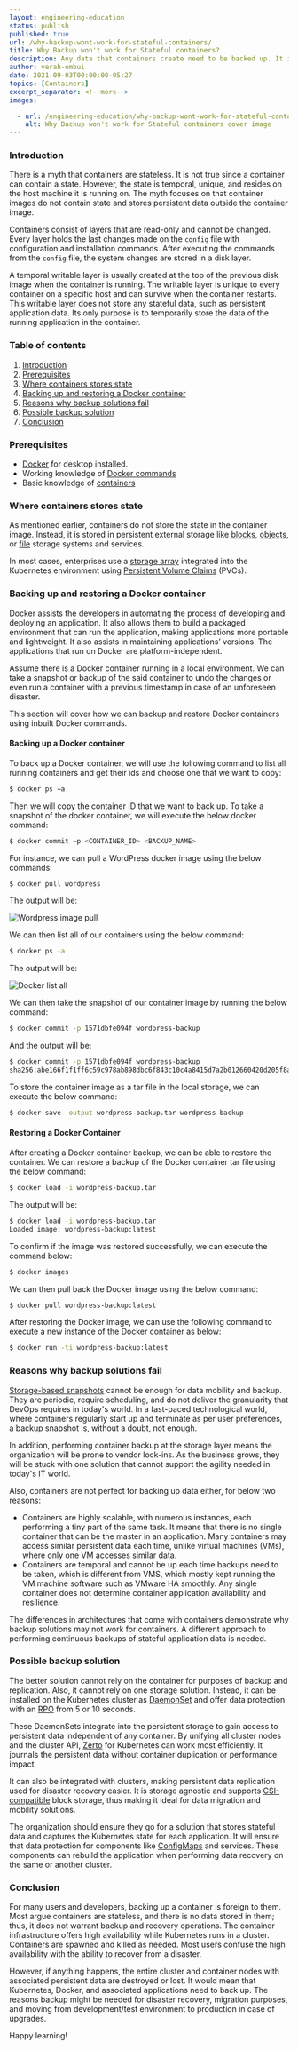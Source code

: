 ```yaml
---
layout: engineering-education
status: publish
published: true 
url: /why-backup-wont-work-for-stateful-containers/
title: Why Backup won't work for Stateful containers?
description: Any data that containers create need to be backed up. It is easier to backup data stored in stateful apps compared to stateless apps. This article will debunk these myths and misconceptions and explore why backup solutions may not work for stateful containers.
author: verah-ombui
date: 2021-09-03T00:00:00-05:27
topics: [Containers]
excerpt_separator: <!--more-->
images:

  - url: /engineering-education/why-backup-wont-work-for-stateful-containers/hero.png
    alt: Why Backup won't work for Stateful containers cover image 
---
```

### Introduction
There is a myth that containers are stateless. It is not true since a container can contain a state. However, the state is temporal, unique, and resides on the host machine it is running on. The myth focuses on that container images do not contain state and stores persistent data outside the container image.

Containers consist of layers that are read-only and cannot be changed. Every layer holds the last changes made on the `config` file with configuration and installation commands. After executing the commands from the `config` file, the system changes are stored in a disk layer.

A temporal writable layer is usually created at the top of the previous disk image when the container is running. The writable layer is unique to every container on a specific host and can survive when the container restarts. This writable layer does not store any stateful data, such as persistent application data. Its only purpose is to temporarily store the data of the running application in the container.

### Table of contents
1. [Introduction](#introduction)
2. [Prerequisites](#prerequisites)
3. [Where containers stores state](#where-containers-stores-state)
4. [Backing up and restoring a Docker container](#backing-up-and-restoring-a-docker-container)
5. [Reasons why backup solutions fail](#reasons-why-backup-solutions-fail)
6. [Possible backup solution](#possible-backup-solution)
7. [Conclusion](#conclusion)

### Prerequisites
- [Docker](https://www.docker.com/products/docker-desktop) for desktop installed.
- Working knowledge of [Docker commands](https://docs.docker.com/engine/reference/commandline/docker/)
- Basic knowledge of [containers](https://www.cio.com/article/2924995/what-are-containers-and-why-do-you-need-them.html)

### Where containers stores state
As mentioned earlier, containers do not store the state in the container image. Instead, it is stored in persistent external storage like [blocks](https://www.ibm.com/cloud/learn/block-storage), [objects](https://www.netapp.com/data-storage/storagegrid/what-is-object-storage/), or [file](https://www.ibm.com/cloud/learn/file-storage) storage systems and services.

In most cases, enterprises use a [storage array](https://www.dnsstuff.com/storage-array) integrated into the Kubernetes environment using [Persistent Volume Claims](https://kubernetes.io/docs/concepts/storage/persistent-volumes/) (PVCs).

### Backing up and restoring a Docker container
Docker assists the developers in automating the process of developing and deploying an application. It also allows them to build a packaged environment that can run the application, making applications more portable and lightweight. It also assists in maintaining applications’ versions. The applications that run on Docker are platform-independent.

Assume there is a Docker container running in a local environment. We can take a snapshot or backup of the said container to undo the changes or even run a container with a previous timestamp in case of an unforeseen disaster.

This section will cover how we can backup and restore Docker containers using inbuilt Docker commands.

#### Backing up a Docker container
To back up a Docker container, we will use the following command to list all running containers and get their ids and choose one that we want to copy:

```bash
$ docker ps −a
```

Then we will copy the container ID that we want to back up. To take a snapshot of the docker container, we will execute the below docker command:

```bash
$ docker commit −p <CONTAINER_ID> <BACKUP_NAME>
```

For instance, we can pull a WordPress docker image using the below commands:

```bash
$ docker pull wordpress
```

The output will be:

![Wordpress image pull](/engineering-education/why-backup-wont-work-for-stateful-containers/docker-image-pull.PNG)

We can then list all of our containers using the below command:

```bash
$ docker ps -a
```

The output will be:

![Docker list all](/engineering-education/why-backup-wont-work-for-stateful-containers/docker-ps-all.PNG)

We can then take the snapshot of our container image by running the below command:

```bash
$ docker commit -p 1571dbfe094f wordpress-backup
```

And the output will be:

```bash
$ docker commit -p 1571dbfe094f wordpress-backup
sha256:abe166f1f1ff6c59c978ab898dbc6f843c10c4a8415d7a2b012660420d205f8a
```

To store the container image as a tar file in the local storage, we can execute the below command:

```bash
$ docker save -output wordpress-backup.tar wordpress-backup
```

#### Restoring a Docker Container
After creating a Docker container backup, we can be able to restore the container. We can restore a backup of the Docker container tar file using the below command:

```bash
$ docker load -i wordpress-backup.tar
```

The output will be:

```bash
$ docker load -i wordpress-backup.tar
Loaded image: wordpress-backup:latest
```

To confirm if the image was restored successfully, we can execute the command below:

```bash
$ docker images
```

We can then pull back the Docker image using the below command:

```bash
$ docker pull wordpress-backup:latest
```

After restoring the Docker image, we can use the following command to execute a new instance of the Docker container as below:

```bash
$ docker run -ti wordpress-backup:latest
```

### Reasons why backup solutions fail
[Storage-based snapshots](https://stonefly.com/resources/what-is-storage-snapshot-technology/) cannot be enough for data mobility and backup. They are periodic, require scheduling, and do not deliver the granularity that DevOps requires in today's world. In a fast-paced technological world, where containers regularly start up and terminate as per user preferences, a backup snapshot is, without a doubt, not enough.

In addition, performing container backup at the storage layer means the organization will be prone to vendor lock-ins. As the business grows, they will be stuck with one solution that cannot support the agility needed in today's IT world.

Also, containers are not perfect for backing up data either, for below two reasons:
- Containers are highly scalable, with numerous instances, each performing a tiny part of the same task. It means that there is no single container that can be the master in an application. Many containers may access similar persistent data each time, unlike virtual machines (VMs), where only one VM accesses similar data.
- Containers are temporal and cannot be up each time backups need to be taken, which is different from VMS, which mostly kept running the VM machine software such as VMware HA smoothly. Any single container does not determine container application availability and resilience.

The differences in architectures that come with containers demonstrate why backup solutions may not work for containers. A different approach to performing continuous backups of stateful application data is needed.

### Possible backup solution
The better solution cannot rely on the container for purposes of backup and replication. Also, it cannot rely on one storage solution. Instead, it can be installed on the Kubernetes cluster as [DaemonSet](https://kubernetes.io/docs/concepts/workloads/controllers/daemonset/) and offer data protection with an [RPO](https://www.ibm.com/services/business-continuity/rpo) from 5 or 10 seconds.

These DaemonSets integrate into the persistent storage to gain access to persistent data independent of any container. By unifying all cluster nodes and the cluster API, [Zerto](https://www.zerto.com/solutions/workloads-and-applications/zerto-for-kubernetes/) for Kubernetes can work most efficiently. It journals the persistent data without container duplication or performance impact.

It can also be integrated with clusters, making persistent data replication used for disaster recovery easier. It is storage agnostic and supports [CSI-compatible](https://kubernetes-csi.github.io/docs/) block storage, thus making it ideal for data migration and mobility solutions.

The organization should ensure they go for a solution that stores stateful data and captures the Kubernetes state for each application. It will ensure that data protection for components like [ConfigMaps](https://kubernetes.io/docs/concepts/configuration/configmap/) and services. These components can rebuild the application when performing data recovery on the same or another cluster.

### Conclusion
For many users and developers, backing up a container is foreign to them. Most argue containers are stateless, and there is no data stored in them; thus, it does not warrant backup and recovery operations. The container infrastructure offers high availability while Kubernetes runs in a cluster. Containers are spawned and killed as needed. Most users confuse the high availability with the ability to recover from a disaster.

However, if anything happens, the entire cluster and container nodes with associated persistent data are destroyed or lost. It would mean that Kubernetes, Docker, and associated applications need to back up. The reasons backup might be needed for disaster recovery, migration purposes, and moving from development/test environment to production in case of upgrades.

Happy learning!
